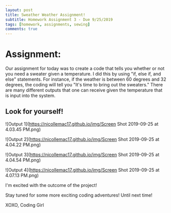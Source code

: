 ```yaml
---
layout: post
title: Sweather Weather Assignment!  
subtitle: Homework Assignment 3 - Due 9/25/2019
tags: [homework, assignments, sewing]
comments: true
---
```


# Assignment: 
Our assignment for today was to create a code that tells you whether or not you need a sweater given a temperature. I did this by using "if, else if, and else" statements. For instance, if the weather is between 60 degrees and 32 degrees, the coding will tell you "It's time to bring out the sweaters." There are many different outputs that one can receive given the temperature that is input into the system.


## Look for yourself!

![Output 1](https://nicollemac17.github.io/img/Screen Shot 2019-09-25 at 4.03.45 PM.png)

![Output 2](https://nicollemac17.github.io/img/Screen Shot 2019-09-25 at 4.04.22 PM.png)

![Output 3](https://nicollemac17.github.io/img/Screen Shot 2019-09-25 at 4.04.54 PM.png)

![Output 4](https://nicollemac17.github.io/img/Screen Shot 2019-09-25 at 4.07.13 PM.png)

I'm excited with the outcome of the project! 

Stay tuned for some more exciting coding adventures! Until next time! 

XOXO, 
Coding Girl


